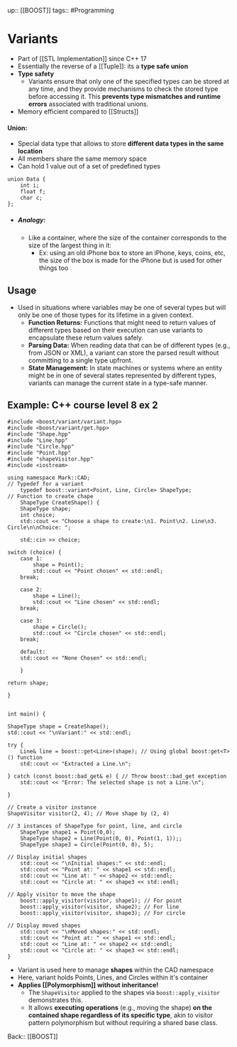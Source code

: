 up:: [[BOOST]]
tags:: #Programming 
# Variants
- Part of [[STL Implementation]] since C++ 17
- Essentially the reverse of a [[Tuple]]: its a **type safe union**
- **Type safety**
	- Variants ensure that only one of the specified types can be stored at any time, and they provide mechanisms to check the stored type before accessing it. This **prevents type mismatches and runtime errors** associated with traditional unions.
- Memory efficient compared to [[Structs]]
#### Union:
 - Special data type that allows to store **different data types in the same location**
- All members share the same memory space
- Can hold 1 value out of a set of predefined types
```
union Data { 
	int i; 
	float f; 
	char c; 
};
```
- ##### Analogy:
	- Like a container, where the size of the container corresponds to the size of the largest thing in it:
		- Ex: using an old iPhone box to store an iPhone, keys, coins, etc, the size of the box is made for the iPhone but is used for other things too
## Usage
- Used in situations where variables may be one of several types but will only be one of those types for its lifetime in a given context.
	- **Function Returns:** Functions that might need to return values of different types based on their execution can use variants to encapsulate these return values safely.
	- **Parsing Data:** When reading data that can be of different types (e.g., from JSON or XML), a variant can store the parsed result without committing to a single type upfront.
	- **State Management:** In state machines or systems where an entity might be in one of several states represented by different types, variants can manage the current state in a type-safe manner.
## Example: C++ course level 8 ex 2
```
#include <boost/variant/variant.hpp>
#include <boost/variant/get.hpp>
#include "Shape.hpp"
#include "Line.hpp"
#include "Circle.hpp"
#include "Point.hpp"
#include "shapeVisitor.hpp"
#include <iostream>

using namespace Mark::CAD;
// Typedef for a variant
	typedef boost::variant<Point, Line, Circle> ShapeType;
// Function to create chape
	ShapeType CreateShape() {
	ShapeType shape;
	int choice;
	std::cout << "Choose a shape to create:\n1. Point\n2. Line\n3. Circle\n\nChoice: ";

	std::cin >> choice;

switch (choice) {
	case 1:
		shape = Point();
		std::cout << "Point chosen" << std::endl;
	break;
	
	case 2:
		shape = Line();
		std::cout << "Line chosen" << std::endl;
	break;
	
	case 3:
		shape = Circle();
		std::cout << "Circle chosen" << std::endl;
	break;

	default: 
	std::cout << "None Chosen" << std::endl;

	}

return shape;

}


int main() {

ShapeType shape = CreateShape();
std::cout << "\nVariant:" << std::endl;

try {
	Line& line = boost::get<Line>(shape); // Using global boost:get<T>() function
	std::cout << "Extracted a Line.\n";

} catch (const boost::bad_get& e) { // Throw boost::bad_get exception
	std::cout << "Error: The selected shape is not a Line.\n";

}

// Create a visitor instance
ShapeVisitor visitor(2, 4); // Move shape by (2, 4)

// 3 instances of ShapeType for point, line, and circle
	ShapeType shape1 = Point(0,0);
	ShapeType shape2 = Line(Point(0, 0), Point(1, 1));;
	ShapeType shape3 = Circle(Point(0, 0), 5);

// Display initial shapes
	std::cout << "\nInitial shapes:" << std::endl;
	std::cout << "Point at: " << shape1 << std::endl;
	std::cout << "Line at: " << shape2 << std::endl;
	std::cout << "Circle at: " << shape3 << std::endl;

// Apply visitor to move the shape
	boost::apply_visitor(visitor, shape1); // For point
	boost::apply_visitor(visitor, shape2); // For line
	boost::apply_visitor(visitor, shape3); // For circle

// Display moved shapes
	std::cout << "\nMoved shapes:" << std::endl;
	std::cout << "Point at: " << shape1 << std::endl;
	std::cout << "Line at: " << shape2 << std::endl;
	std::cout << "Circle at: " << shape3 << std::endl;
}
```

- Variant is used here to manage **shapes** within the CAD namespace
- Here, variant holds Points, Lines, and Circles within it's container
- **Applies [[Polymorphism]] without inheritance!**
	- The `ShapeVisitor` applied to the shapes via `boost::apply_visitor` demonstrates this. 
	- It allows **executing operations** (e.g., moving the shape) **on the contained shape regardless of its specific type**, akin to visitor pattern polymorphism but without requiring a shared base class.

Back:: [[BOOST]]